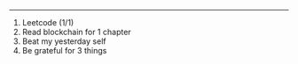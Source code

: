 


---

1. Leetcode (1/1)
2. Read blockchain for 1 chapter
3. Beat my yesterday self
4. Be grateful for 3 things